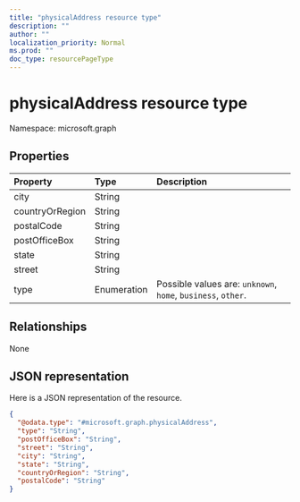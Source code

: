 ```yaml
---
title: "physicalAddress resource type"
description: ""
author: ""
localization_priority: Normal
ms.prod: ""
doc_type: resourcePageType
---
```


# physicalAddress resource type


Namespace: microsoft.graph



## Properties
|Property|Type|Description|
|:---|:---|:---|
|city|String||
|countryOrRegion|String||
|postalCode|String||
|postOfficeBox|String||
|state|String||
|street|String||
|type|Enumeration| Possible values are: `unknown`, `home`, `business`, `other`.|

## Relationships
None

## JSON representation
Here is a JSON representation of the resource.
<!-- {
  "blockType": "resource",
  "@odata.type": "microsoft.graph.physicalAddress"
}
-->
``` json
{
  "@odata.type": "#microsoft.graph.physicalAddress",
  "type": "String",
  "postOfficeBox": "String",
  "street": "String",
  "city": "String",
  "state": "String",
  "countryOrRegion": "String",
  "postalCode": "String"
}
```

